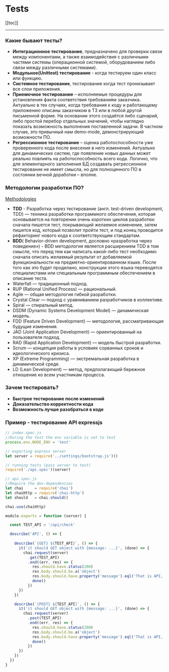 # Tests

[[toc]]

--- 

### Какие бывают тесты?
* **Интеграционное тестирование**, предназначено для проверки связи между компонентами, а также взаимодействия с различными частями системы (операционной системой, оборудованием либо связи между различными системами).
* **Модульное(Unittest) тестирование** - когда тестируем один класс или функцию. 
* **Системное тестирование**, тестирование когда тест пронизывает все слои приложения.
* **Приемочное тестирование** – исполняемые процедуры для установления факта соответствия требованиям заказчика. Актуально в тех случаях, когда требования к коду и работающему приложению описаны заказчиком в ТЗ или в любой другой письменной форме. На основании этого создаётся либо сценарий, либо простой перебор отдельных значений, чтобы наглядно показать возможность выполнения поставленной задачи. В частном случае, это привычный нам demo-mode, демонстрирующий возможности ПО.
* **Регрессионное тестирование** – оценка работоспособности уже проверенного кода после внесения в него изменений. Актуально для динамических систем, где появление новых данных может реально повлиять на работоспособность всего кода. Логично, что для элементарного заполнения БД создавать регрессионное тестирование не имеет смысла, но для полноценного ПО в состоянии вечной доработки – вполне.


### Методологии разработки ПО?

[Methodologies](https://geekbrains.ru/posts/methodologies)

* **TDD** - Разработка через тестирование (англ. test-driven development, TDD) — техника разработки программного обеспечения, которая основывается
 на повторении очень коротких циклов разработки: сначала пишется тест, покрывающий желаемое изменение, затем пишется код, который позволит пройти тест,
  и под конец проводится рефакторинг нового кода к соответствующим стандартам.
* **BDD**( Behavior-driven development, дословно «разработка через поведение») - BDD методология является расширением TDD в том смысле, 
что перед тем как написать какой-либо тест необходимо сначала описать желаемый результат
от добавляемой функциональности на предметно-ориентированном языке. 
После того как это будет проделано, конструкции этого языка переводятся специалистами или 
специальным программным обеспечением в описание теста. 
* Waterfall — традиционный подход.
* RUP (Rational Unified Process) — рациональный.
* Agile — общая методология гибкой разработки.
* Crystal Clear — подход с уравниванием разработчиков в коллективе.
* Spiral — спиральный метод.
* DSDM (Dynamic Systems Development Model) — динамическая модель.
* FDD (Feature Driven Development) — методология, рассматривающая будущие изменения.
* JAD (Joint Application Development) — ориентированный на пользователя подход.
* RAD (Rapid Application Development) — модель быстрой разработки.
* Scrum — концепция работы в условиях сорванных сроков и идеологического кризиса.
* XP (Extreme Programming) — экстремальная разработка в динамической среде.
* LD (Lean Development) — метод, предполагающий бережное отношение ко всем участникам процесса.




### Зачем тестировать?
* **Быстрое тестирование после изменений** 
* **Доказательство корректности кода**
* **Возможность лучше разобраться в коде**

### Пример - тестирование API expressjs
```js
// index.spec.js
//During the test the env variable is set to test
process.env.NODE_ENV = 'test'

// exporting express server
let server = require('../settings/bootstrap.js')()

// running tests (pass server to test)
require('./api.spec')(server)
```

```js
// api.spec.js
//Require the dev-dependencies
let chai     = require('chai')
let chaiHttp = require('chai-http')
let should   = chai.should()

chai.use(chaiHttp)

module.exports = function (server) {

  const TEST_API = '/api/check'

  describe('API', () => {
  
    describe(`{GET} ${TEST_API}`, () => {
      it('it should GET object with {message: ...}', (done) => {
        chai.request(server)
          .get(TEST_API)
          .end((err, res) => {
            res.should.have.status(200)
            res.body.should.be.a('object')
            res.body.should.have.property('message').eql('That is API, Hello from Bully')
            done()
          })
      })
    })

    describe(`{POST} ${TEST_API}`, () => {
      it('it should GET object with {message: ...}', (done) => {
        chai.request(server)
          .post(TEST_API)
          .end((err, res) => {
            res.should.have.status(200)
            res.body.should.be.a('object')
            res.body.should.have.property('message').eql('That is API, Hello from Bully')
            done()
          })
      })
    })
  })
}
```